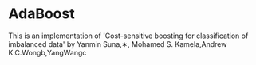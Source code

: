 # AdaBoost
This is an implementation of 'Cost-sensitive boosting for classification of imbalanced data' by  Yanmin Suna,∗, Mohamed S. Kamela,Andrew K.C.Wongb,YangWangc
